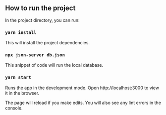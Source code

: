 ## How to run the project

In the project directory, you can run:

### `yarn install`

This will install the project dependencies.

### `npx json-server db.json`

This snippet of code will run the local database.

### `yarn start`

Runs the app in the development mode.
Open http://localhost:3000 to view it in the browser.

The page will reload if you make edits.
You will also see any lint errors in the console.
